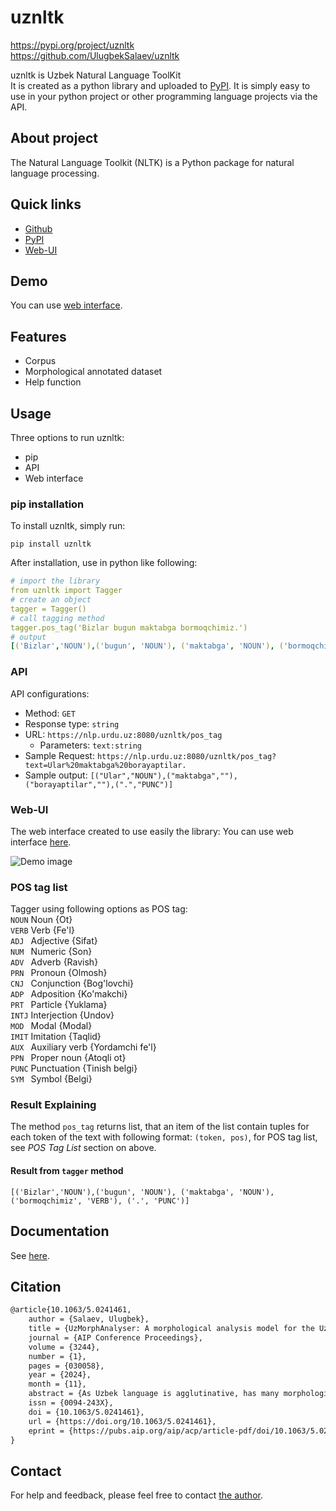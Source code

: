 # uznltk

https://pypi.org/project/uznltk <br>
https://github.com/UlugbekSalaev/uznltk

uznltk is Uzbek Natural Language ToolKit  
It is created as a python library and uploaded to [PyPI](https://pypi.org/). It is simply easy to use in your python project or other programming language projects via the API. 

## About project
The Natural Language Toolkit (NLTK) is a Python package for natural language processing.
## Quick links

- [Github](https://github.com/UlugbekSalaev/uznltk)
- [PyPI](https://pypi.org/project/uznltk/)
- [Web-UI](https://nlp.urdu.uz/?menu=uznltk)

## Demo

You can use [web interface](http://nlp.urdu.uz/?menu=uznltk).

## Features

- Corpus 
- Morphological annotated dataset
- Help function

## Usage

Three options to run uznltk:

- pip
- API 
- Web interface

### pip installation

To install uznltk, simply run:

```code
pip install uznltk
```

After installation, use in python like following:
```yml
# import the library
from uznltk import Tagger
# create an object 
tagger = Tagger()
# call tagging method
tagger.pos_tag('Bizlar bugun maktabga bormoqchimiz.')
# output
[('Bizlar','NOUN'),('bugun', 'NOUN'), ('maktabga', 'NOUN'), ('bormoqchimiz', 'VERB'), ('.', 'PUNC')]
```

### API
API configurations: 
 - Method: `GET`
 - Response type: `string`
 - URL: `https://nlp.urdu.uz:8080/uznltk/pos_tag`
   - Parameters: `text:string`
 - Sample Request: `https://nlp.urdu.uz:8080/uznltk/pos_tag?text=Ular%20maktabga%20borayaptilar.`
 - Sample output: `[("Ular","NOUN"),("maktabga",""),("borayaptilar",""),(".","PUNC")]`

### Web-UI

The web interface created to use easily the library:
You can use web interface [here](http://nlp.urdu.uz/?page=uznltk).

![Demo image](src/uznltk/web-interface-ui.png)

### POS tag list
Tagger using following options as POS tag:<br>
    `NOUN`  Noun {Ot}<br>
    `VERB`  Verb {Fe'l}<br>
    `ADJ `  Adjective {Sifat}<br>
    `NUM `  Numeric {Son}<br>
    `ADV `  Adverb {Ravish}<br>
    `PRN `  Pronoun {Olmosh}<br>
    `CNJ `  Conjunction {Bog'lovchi}<br>
    `ADP `  Adposition {Ko'makchi}<br>
    `PRT `  Particle {Yuklama}<br>
    `INTJ`  Interjection {Undov}<br>
    `MOD `  Modal {Modal}<br>
    `IMIT`  Imitation {Taqlid}<br>
    `AUX `  Auxiliary verb {Yordamchi fe'l}<br>
    `PPN `  Proper noun {Atoqli ot}<br>
    `PUNC`  Punctuation {Tinish belgi}<br>
    `SYM `  Symbol {Belgi}<br>

### Result Explaining

The method ```pos_tag``` returns list, that an item of the list contain tuples for each token of the text with following format: ```(token, pos)```, for POS tag list, see <i>POS Tag List</i> section on above.  
#### Result from `tagger` method
`[('Bizlar','NOUN'),('bugun', 'NOUN'), ('maktabga', 'NOUN'), ('bormoqchimiz', 'VERB'), ('.', 'PUNC')]`

## Documentation

See [here](https://github.com/UlugbekSalaev/uznltk).

## Citation

```tex
@article{10.1063/5.0241461,
    author = {Salaev, Ulugbek},
    title = {UzMorphAnalyser: A morphological analysis model for the Uzbek language using inflectional endings},
    journal = {AIP Conference Proceedings},
    volume = {3244},
    number = {1},
    pages = {030058},
    year = {2024},
    month = {11},
    abstract = {As Uzbek language is agglutinative, has many morphological features which words formed by combining root and affixes. Affixes play an important role in the morphological analysis of words, by adding additional meanings and grammatical functions to words. Inflectional endings are utilized to express various morphological features within the language. This feature introduces numerous possibilities for word endings, thereby significantly expanding the word vocabulary and exacerbating issues related to data sparsity in statistical models. This paper present modeling of the morphological analysis of Uzbek words, including stemming, lemmatizing, and the extraction of morphological information while considering morpho-phonetic exceptions. Main steps of the model involve developing a complete set of word-ending with assigned morphological information, and additional datasets for morphological analysis. The proposed model was evaluated using a curated test set comprising 5.3K words. Through manual verification of stemming, lemmatizing, and morphological feature corrections carried out by linguistic specialists, it obtained a word-level accuracy of over 91\%. The developed tool based on the proposed model is available as a web-based application and an open-source Python library.},
    issn = {0094-243X},
    doi = {10.1063/5.0241461},
    url = {https://doi.org/10.1063/5.0241461},
    eprint = {https://pubs.aip.org/aip/acp/article-pdf/doi/10.1063/5.0241461/20272108/030058\_1\_5.0241461.pdf},
}
```

## Contact

For help and feedback, please feel free to contact [the author](https://github.com/UlugbekSalaev).